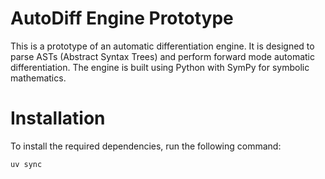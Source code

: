 # AutoDiff Engine Prototype

This is a prototype of an automatic differentiation engine. It is designed to parse ASTs (Abstract Syntax Trees) and perform forward mode automatic differentiation. The engine is built using Python with SymPy for symbolic mathematics.

# Installation

To install the required dependencies, run the following command:

```bash
uv sync
```
